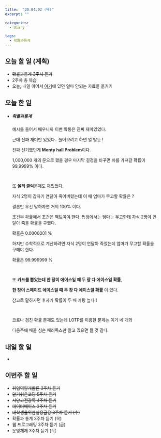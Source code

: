 ```yaml
---
title:  "20.04.02 (목)"
excerpt: ""

categories:
  - Diary

tags:
  - 확률과통계
---
```


## 오늘 할 일 (계획)

- ~~확률과통계 3주차 듣기~~
- 2주차 총 복습
- 오늘, 내일 이어서 [여기](https://nam-ki-bok.github.io/KibokWebPortfolio/)에 있던 얼마 안되는 자료들 옮기기



## 오늘 한 일

- ##### 확률과통계

  예시를 들어서 배우니까 이번 확통은 진짜 재미있었다.

  근데 진짜 재미만 있었다.. 풀어보려고 하면 얼 탈듯 !

  진짜 신기했던게 **Monty hall Problem**이다.

  1,000,000 개의 문으로 했을 경우 마지막 결정을 바꾸면 차를 가져갈 확률이 99.9999% 이다.

  <br>

  또 **샐리 클럭**문제도 재밌었다.

  자식 2명이 갑자기 연달아 죽어버렸는데 이 때 엄마가 무고할 확률은 ?

  결론만 우선 말하자면 거의 100% 이다.

  조건부 확률에서 조건은 팩트여야 한다. 법정에서는 엄마는 무고한데 자식 2명이 연달아 죽을 확률을 구했다.

  확률은 0.0000001 %

  하지만 수학적으로 계산하려면 자식 2명이 연달아 죽었는데 엄마가 무고할 확률을 구해야 한다.

  확률은 99.999999 %

  <br>

  또 **카드를 뽑았는데 한 장이 에이스일 때 두 장 다 에이스일 확률**,

  **한 장이 스페이드 에이스일 때 두 장 다 에이스일 확률** 이 있다.

  참고로 말하자면 후자가 확률이 두 배 가량 높다 !

  <br>

  코로나 검진 확률 문제도 있는데 LOTP를 이용한 문제는 이거 네 개와

  다음주에 배울 심슨 패러독스만 알고 있으면 될 것 같다.

  

## 내일 할 일

- 

  


## 이번주 할 일

- ~~취업역량개발론 3주차 듣기~~
- ~~알기쉬운코딩 5주차 듣기~~
- ~~서양고전강독 4주차 듣기~~
- ~~데이터베이스 3주차 듣기~~
- ~~대학생을위한실용금융 3주차 듣기 (수)~~
- 확률과 통계 3주차 듣기 (목)
- 웹 프로그래밍 3주차 듣기 (금)
- 운영체제 3주차 듣기 (토)